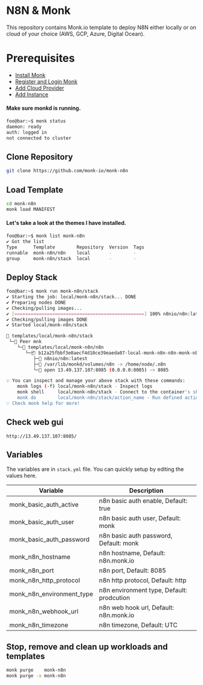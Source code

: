 # N8N & Monk
This repository contains Monk.io template to deploy N8N either locally or on cloud of your choice (AWS, GCP, Azure, Digital Ocean).

# Prerequisites
- [Install Monk](https://docs.monk.io/docs/get-monk)
- [Register and Login Monk](https://docs.monk.io/docs/acc-and-auth)
- [Add Cloud Provider](https://docs.monk.io/docs/cloud-provider)
- [Add Instance](https://docs.monk.io/docs/multi-cloud)

#### Make sure monkd is running.
```bash
foo@bar:~$ monk status
daemon: ready
auth: logged in
not connected to cluster
```

## Clone Repository
```bash
git clone https://github.com/monk-io/monk-n8n
```

## Load Template
```bash
cd monk-n8n
monk load MANIFEST
```


#### Let's take a look at the themes I have installed.
```bash
foo@bar:~$ monk list monk-n8n
✔ Got the list
Type      Template        Repository  Version  Tags
runnable  monk-n8n/n8n    local       -        -
group     monk-n8n/stack  local       -        -
```

## Deploy Stack
```bash
foo@bar:~$ monk run monk-n8n/stack
✔ Starting the job: local/monk-n8n/stack... DONE
✔ Preparing nodes DONE
✔ Checking/pulling images...
✔ [================================================] 100% n8nio/n8n:latest mnk
✔ Checking/pulling images DONE
✔ Started local/monk-n8n/stack

🔩 templates/local/monk-n8n/stack
 └─🧊 Peer mnk
    └─🔩 templates/local/monk-n8n/n8n
       └─📦 b12a25fbbf3e0aecf4d10ce39eaeda07-local-monk-n8n-n8n-monk-n8n
          ├─🧩 n8nio/n8n:latest
          ├─💾 /var/lib/monkd/volumes/n8n -> /home/node/.n8n
          └─🔌 open 13.49.137.107:8085 (0.0.0.0:8085) -> 8085

💡 You can inspect and manage your above stack with these commands:
	monk logs (-f) local/monk-n8n/stack - Inspect logs
	monk shell     local/monk-n8n/stack - Connect to the container's shell
	monk do        local/monk-n8n/stack/action_name - Run defined action (if exists)
💡 Check monk help for more!
```
## Check web gui

`http://13.49.137.107:8085/`



## Variables
The variables are in `stack.yml` file. You can quickly setup by editing the values here.

| Variable                     	| Description                               	|
|------------------------------	|-------------------------------------------	|
| monk_basic_auth_active                    | n8n basic auth enable, Default: true 	               |
| monk_basic_auth_user                    | n8n basic auth user, Default: monk 	               |
| monk_basic_auth_password                    | n8n basic auth password, Default: monk 	               |
| monk_n8n_hostname                    | n8n hostname, Default: n8n.monk.io 	               |
| monk_n8n_port                    | n8n port, Default: 8085 	               |
| monk_n8n_http_protocol                    | n8n http protocol, Default: http 	               |
| monk_n8n_environment_type                    | n8n environment type, Default: prodcution 	               |
| monk_n8n_webhook_url                    | n8n web hook url, Default: n8n.monk.io 	               |
| monk_n8n_timezone                    | n8n timezone, Default: UTC 	               |



## Stop, remove and clean up workloads and templates

```bash
monk purge    monk-n8n
monk purge -x monk-n8n
```

